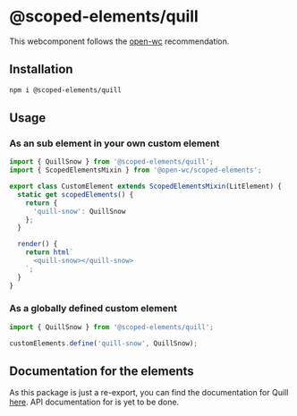 # @scoped-elements/quill

This webcomponent follows the [open-wc](https://github.com/open-wc/open-wc) recommendation.

## Installation

```bash
npm i @scoped-elements/quill
```

## Usage

### As an sub element in your own custom element

```js
import { QuillSnow } from '@scoped-elements/quill';
import { ScopedElementsMixin } from '@open-wc/scoped-elements';

export class CustomElement extends ScopedElementsMixin(LitElement) {
  static get scopedElements() {
    return {
      'quill-snow': QuillSnow
    };
  }

  render() {
    return html`
      <quill-snow></quill-snow>
    `;
  }
}
```

### As a globally defined custom element

```js
import { QuillSnow } from '@scoped-elements/quill';

customElements.define('quill-snow', QuillSnow);
```

## Documentation for the elements

As this package is just a re-export, you can find the documentation for Quill [here](https://quilljs.com/). API documentation for is yet to be done.